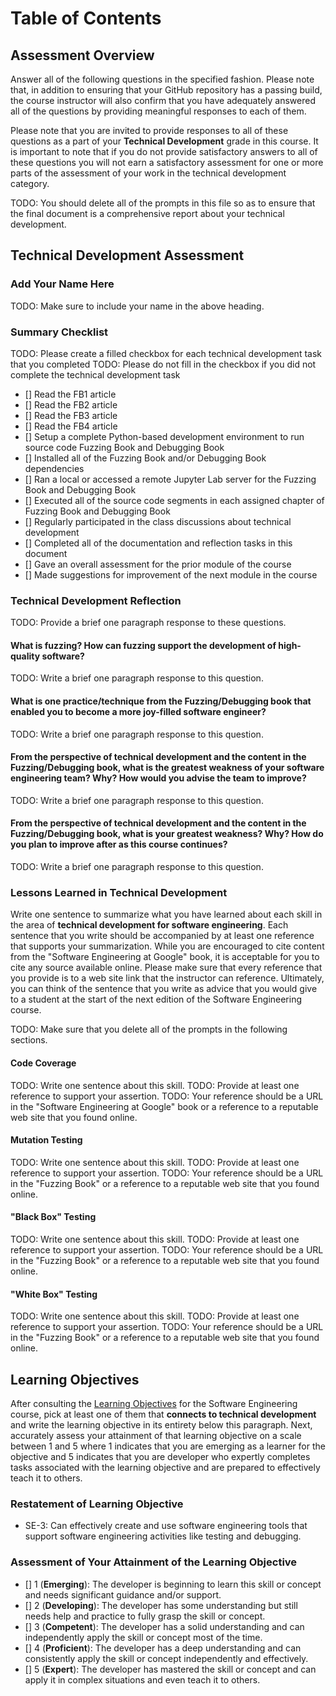 # Table of Contents

<!---toc start-->

<!---toc end-->

## Assessment Overview

Answer all of the following questions in the specified fashion. Please
note that, in addition to ensuring that your GitHub repository has a passing
build, the course instructor will also confirm that you have adequately answered
all of the questions by providing meaningful responses to each of them.

Please note that you are invited to provide responses to all of these questions
as a part of your **Technical Development** grade in this course. It is
important to note that if you do not provide satisfactory answers to all of
these questions you will not earn a satisfactory assessment for one or more
parts of the assessment of your work in the technical development category.

TODO: You should delete all of the prompts in this file so as to ensure that the
final document is a comprehensive report about your technical development.

## Technical Development Assessment

### Add Your Name Here

TODO: Make sure to include your name in the above heading.

### Summary Checklist

TODO: Please create a filled checkbox for each technical development task that you completed
TODO: Please do not fill in the checkbox if you did not complete the technical development task

- [] Read the FB1 article
- [] Read the FB2 article
- [] Read the FB3 article
- [] Read the FB4 article
- [] Setup a complete Python-based development environment to run source code Fuzzing Book and Debugging Book
- [] Installed all of the Fuzzing Book and/or Debugging Book dependencies
- [] Ran a local or accessed a remote Jupyter Lab server for the Fuzzing Book and Debugging Book
- [] Executed all of the source code segments in each assigned chapter of Fuzzing Book and Debugging Book
- [] Regularly participated in the class discussions about technical development
- [] Completed all of the documentation and reflection tasks in this document
- [] Gave an overall assessment for the prior module of the course
- [] Made suggestions for improvement of the next module in the course

### Technical Development Reflection

TODO: Provide a brief one paragraph response to these questions.

#### What is fuzzing? How can fuzzing support the development of high-quality software?

TODO: Write a brief one paragraph response to this question.

#### What is one practice/technique from the Fuzzing/Debugging book that enabled you to become a more joy-filled software engineer?

TODO: Write a brief one paragraph response to this question.

#### From the perspective of technical development and the content in the Fuzzing/Debugging book, what is the greatest weakness of your software engineering team? Why? How would you advise the team to improve?

TODO: Write a brief one paragraph response to this question.

#### From the perspective of technical development and the content in the Fuzzing/Debugging book, what is your greatest weakness? Why? How do you plan to improve after as this course continues?

TODO: Write a brief one paragraph response to this question.

### Lessons Learned in Technical Development

Write one sentence to summarize what you have learned about each skill in the
area of **technical development for software engineering**. Each sentence
that you write should be accompanied by at least one reference that supports
your summarization. While you are encouraged to cite content from the "Software
Engineering at Google" book, it is acceptable for you to cite any source
available online. Please make sure that every reference that you provide is to
a web site link that the instructor can reference. Ultimately, you can think of
the sentence that you write as advice that you would give to a student at the
start of the next edition of the Software Engineering course.

TODO: Make sure that you delete all of the prompts in the following sections.

#### Code Coverage

TODO: Write one sentence about this skill.
TODO: Provide at least one reference to support your assertion.
TODO: Your reference should be a URL in the "Software Engineering at Google" book
      or a reference to a reputable web site that you found online.

#### Mutation Testing

TODO: Write one sentence about this skill.
TODO: Provide at least one reference to support your assertion.
TODO: Your reference should be a URL in the "Fuzzing Book"
      or a reference to a reputable web site that you found online.

#### "Black Box" Testing

TODO: Write one sentence about this skill.
TODO: Provide at least one reference to support your assertion.
TODO: Your reference should be a URL in the "Fuzzing Book"
      or a reference to a reputable web site that you found online.

#### "White Box" Testing

TODO: Write one sentence about this skill.
TODO: Provide at least one reference to support your assertion.
TODO: Your reference should be a URL in the "Fuzzing Book"
      or a reference to a reputable web site that you found online.

## Learning Objectives

After consulting the [Learning
Objectives](https://developerdevelopment.com/syllabus/#learning-objectives) for
the Software Engineering course, pick at least one of them that **connects to
technical development** and write the learning objective in its entirety
below this paragraph. Next, accurately assess your attainment of that learning
objective on a scale between 1 and 5 where 1 indicates that you are emerging as
a learner for the objective and 5 indicates that you are developer who expertly
completes tasks associated with the learning objective and are prepared to
effectively teach it to others.

### Restatement of Learning Objective

- SE-3: Can effectively create and use software engineering tools that support
software engineering activities like testing and debugging.

### Assessment of Your Attainment of the Learning Objective

- [] 1 (**Emerging**): The developer is beginning to learn this skill or concept
and needs significant guidance and/or support.
- [] 2 (**Developing**): The developer has some understanding but still needs
help and practice to fully grasp the skill or concept.
- [] 3 (**Competent**): The developer has a solid understanding and can
independently apply the skill or concept most of the time.
- [] 4 (**Proficient**): The developer has a deep understanding and can
consistently apply the skill or concept independently and effectively.
- [] 5 (**Expert**): The developer has mastered the skill or concept and can
apply it in complex situations and even teach it to others.
